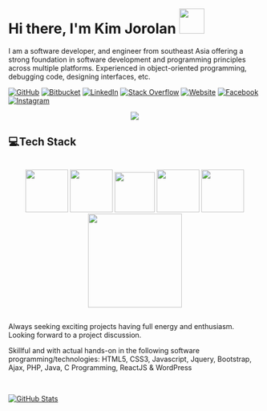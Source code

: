 # Hi there, I'm Kim Jorolan <img src="https://user-images.githubusercontent.com/43292234/179925738-4df11b89-1924-4d3d-82b5-3a197ac4f031.gif" width="50" />

<p>I am a software developer, and engineer from southeast Asia offering a strong foundation in software development and programming principles across multiple platforms. Experienced in object-oriented programming,
debugging code, designing interfaces, etc.</p>


[![GitHub](https://img.shields.io/badge/GitHub-kjorolan-black)](https://github.com/blckclov3r)
[![Bitbucket](https://img.shields.io/badge/Bitbucket-kjorolan-1F4D7D)](https://bitbucket.org/kjorolan)
[![LinkedIn](https://img.shields.io/badge/LinkedIn-Kim--Jorolan-0073B1)](https://www.linkedin.com/in/kjorolan/)
[![Stack Overflow](https://img.shields.io/badge/Stack&nbsp;Overflow-kjorolan-orange)](https://stackoverflow.com/users/14192188/kjorolan?tab=profile)
[![Website](https://img.shields.io/badge/Portfolio-kjorolan.github.io-red)](https://kjorolan.github.io)
[![Facebook](https://img.shields.io/badge/Facebook-kjorolan-0F91F3)](https://facebook.com/kjorolan)
[![Instagram](https://img.shields.io/badge/Instagram-kjorolan-A92BB0)](https://instagram.com/kjorolan)



<div align="center">
  <a href="https://github.com/kjorolan"><img src="https://readme-typing-svg.herokuapp.com/?lines=Software%20developer;Software%20Engineer;Fullstack%20Developer;Always%20learning%20new%20tech&font=Pacifico&center=true&width=670&height=100&color=006699&vCenter=true&size=50%42"></a>
</div>



<h2 align="left" id="macropower-tech">💻Tech Stack</h2>
<br/>
<div align="center">
  <img src="https://user-images.githubusercontent.com/43292234/179796781-dae1d1a3-93b0-4fbb-9f66-5fb71223ac8e.gif" width="85">
  <img src="https://user-images.githubusercontent.com/43292234/179796789-1ad78c94-6e24-43a3-80c3-8d91ada3c864.gif" width="85">
  <img src="https://user-images.githubusercontent.com/43292234/179796795-66b680c9-89db-4199-9fa7-336bc4aecd7b.gif" width="80">
  <img src="https://user-images.githubusercontent.com/43292234/179796796-7981daa3-f820-4c3b-a4ee-621a2798aa9e.gif" width="85">
  <img src="https://user-images.githubusercontent.com/43292234/179796798-ddb3b6b4-d6ba-4043-9058-6a550c47f055.gif" width="85">
  <img src="https://user-images.githubusercontent.com/43292234/179796802-6e14d467-4cf8-4894-b53e-b565d4e5372f.gif" width="187">
</div>


##

<p>Always seeking exciting projects having full energy and enthusiasm. Looking forward to a project discussion.</p>

<p>Skillful and with actual hands-on in the following software programming/technologies: HTML5, CSS3, Javascript, Jquery, Bootstrap, Ajax, PHP, Java, C Programming, ReactJS & WordPress</p>
<br/>

[![GitHub Stats](https://github-readme-stats.vercel.app/api?username=kjorolan&&show_icons=true)](https://blckclov3r.github.io)


